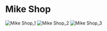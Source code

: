 # Mike Shop

![Mike Shop_1](https://user-images.githubusercontent.com/44967457/69143463-6168e980-0b0c-11ea-94c8-bcfb0cd78b91.JPG)
![Mike Shop_2](https://user-images.githubusercontent.com/44967457/69143544-937a4b80-0b0c-11ea-8d45-b638f403f626.JPG)
![Mike Shop_3](https://user-images.githubusercontent.com/44967457/69143545-94ab7880-0b0c-11ea-8691-5afdfc61d916.JPG)
